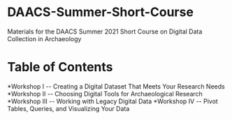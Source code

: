 # DAACS-Summer-Short-Course
Materials for the DAACS Summer 2021 Short Course on Digital Data Collection in Archaeology

# Table of Contents
*Workshop I -- Creating a Digital Dataset That Meets Your Research Needs
*Workshop II -- Choosing Digital Tools for Archaeological Research
*Workshop III -- Working with Legacy Digital Data
*Workshop IV -- Pivot Tables, Queries, and Visualizing Your Data
